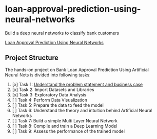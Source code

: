 # loan-approval-prediction-using-neural-networks
Build a deep neural networks to classify bank customers
 
[Loan Approval Prediction Using Neural Networks](https://www.coursera.org/learn/loan-approval-prediction-using-neural-networks/supplement/f2tC5/project-based-course-overview)

## Project Structure
The hands-on project on Bank Loan Approval Prediction Using Artificial Neural Nets is divided into following tasks:

1. [x] Task 1: [Understand the problem statement and business case](./text/Understand%20the%20Problem%20Statement%20and%20Business%20Case_transcript.txt)
2. [x] Task 2: Import Datasets and Libraries
3. [x] Task 3: Exploratory Data Analysis
4. [ ] Task 4: Perform Data Visualization
5. [ ] Task 5: Prepare the data to feed the model
6. [ ] Task 6: Understand the theory and intuition behind Artificial Neural Networks
7. [ ] Task 7: Build a simple Multi Layer Neural Network
8. [ ] Task 8: Compile and train a Deep Learning Model
9. [ ] Task 9: Assess the performance of the trained model